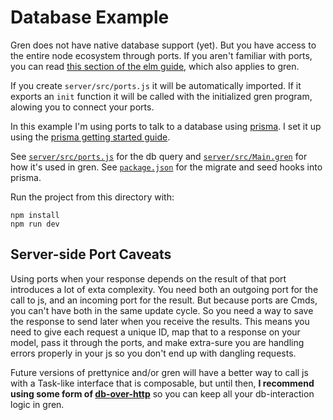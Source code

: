 # Database Example

Gren does not have native database support (yet).
But you have access to the entire node ecosystem through ports.
If you aren't familiar with ports, you can read [this section of the elm guide](https://guide.elm-lang.org/interop/ports), which also applies to gren.

If you create `server/src/ports.js` it will be automatically imported.
If it exports an `init` function it will be called with the initialized gren program,
alowing you to connect your ports.

In this example I'm using ports to talk to a database using [prisma](https://www.prisma.io/).
I set it up using the [prisma getting started guide](https://www.prisma.io/docs/getting-started).

See [`server/src/ports.js`](server/src/ports.js) for the db query
and [`server/src/Main.gren`](server/src/Main.gren) for how it's used in gren.
See [`package.json`](package.json) for the migrate and seed hooks into prisma.

Run the project from this directory with:

```
npm install
npm run dev
```

## Server-side Port Caveats

Using ports when your response depends on the result of that port introduces a
lot of exta complexity. You need both an outgoing port for the call to js, and
an incoming port for the result. But because ports are Cmds, you can't have
both in the same update cycle. So you need a way to save the response to send
later when you receive the results. This means you need to give each request a
unique ID, map that to a response on your model, pass it through the ports, and
make extra-sure you are handling errors properly in your js so you don't end up
with dangling requests.

Future versions of prettynice and/or gren will have a better way to call js
with a Task-like interface that is composable, but until then, **I recommend
using some form of [db-over-http](/examples/v1/database-http)** so you can keep
all your db-interaction logic in gren.
